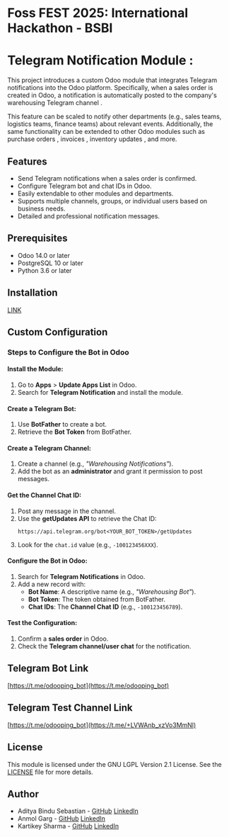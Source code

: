 # Foss FEST 2025: International Hackathon - BSBI

# Telegram Notification Module :

This project introduces a custom Odoo module that integrates Telegram notifications into the Odoo platform. Specifically, when a sales order is created in Odoo, a notification is automatically posted to the company's warehousing Telegram channel .

This feature can be scaled to notify other departments (e.g., sales teams, logistics teams, finance teams) about relevant events. Additionally, the same functionality can be extended to other Odoo modules such as purchase orders , invoices , inventory updates , and more.

## Features

- Send Telegram notifications when a sales order is confirmed.
- Configure Telegram bot and chat IDs in Odoo.
- Easily extendable to other modules and departments.
- Supports multiple channels, groups, or individual users based on business needs.
- Detailed and professional notification messages.

## Prerequisites

- Odoo 14.0 or later
- PostgreSQL 10 or later
- Python 3.6 or later

## Installation
[LINK](https://www.youtube.com/watch?v=wWnZu7-63jU&list=PLX6eXpRg2kb3Zqta0tZOF_p0d_DokohhP)

## Custom Configuration

### Steps to Configure the Bot in Odoo

#### Install the Module:
1. Go to **Apps** > **Update Apps List** in Odoo.
2. Search for **Telegram Notification** and install the module.

#### Create a Telegram Bot:
1. Use **BotFather** to create a bot.
2. Retrieve the **Bot Token** from BotFather.

#### Create a Telegram Channel:
1. Create a channel (e.g., *"Warehousing Notifications"*).
2. Add the bot as an **administrator** and grant it permission to post messages.

#### Get the Channel Chat ID:
1. Post any message in the channel.
2. Use the **getUpdates API** to retrieve the Chat ID:
   ```
   https://api.telegram.org/bot<YOUR_BOT_TOKEN>/getUpdates
   ```
3. Look for the `chat.id` value (e.g., `-100123456XXX`).

#### Configure the Bot in Odoo:
1. Search for **Telegram Notifications** in Odoo.
2. Add a new record with:
   - **Bot Name**: A descriptive name (e.g., *"Warehousing Bot"*).
   - **Bot Token**: The token obtained from BotFather.
   - **Chat IDs**: The **Channel Chat ID** (e.g., `-100123456789`).

#### Test the Configuration:
1. Confirm a **sales order** in Odoo.
2. Check the **Telegram channel/user chat** for the notification.

## Telegram Bot Link

[https://t.me/odooping_bot](https://t.me/odooping_bot)

## Telegram Test Channel Link

[https://t.me/odooping_bot](https://t.me/+LVWAnb_xzVo3MmNl)

## License

This module is licensed under the  GNU LGPL Version 2.1 License. See the [LICENSE](https://github.com/open-eid/libdigidoc/blob/master/LICENSE.LGPL) file for more details.

## Author

- Aditya Bindu Sebastian - [GitHub](https://github.com/syntax-sensei) [LinkedIn](https://www.linkedin.com/in/aditya-sebastian/)
- Anmol Garg - [GitHub](https://github.com/anmollgarg) [LinkedIn](https://www.linkedin.com/in/garg-anmol/)
- Kartikey Sharma - [GitHub](https://github.com/Kartikeyy-Sharma) [LinkedIn](https://www.linkedin.com/in/kartikey-sharma-444a62257/)
